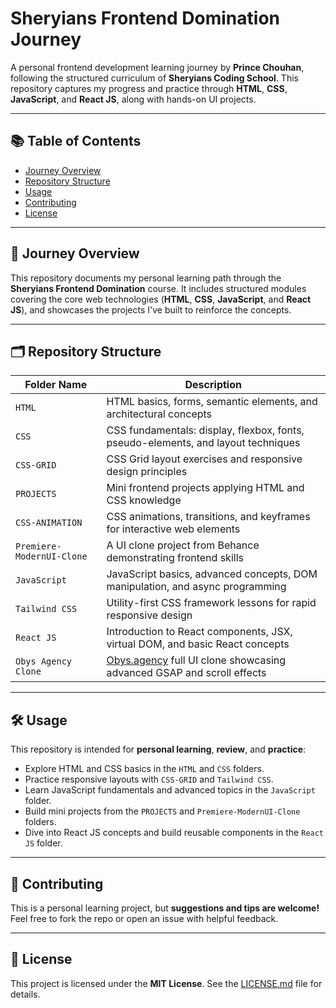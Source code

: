 # Sheryians Frontend Domination Journey

A personal frontend development learning journey by **Prince Chouhan**, following the structured curriculum of **Sheryians Coding School**. This repository captures my progress and practice through **HTML**, **CSS**, **JavaScript**, and **React JS**, along with hands-on UI projects.

---

## 📚 Table of Contents

* [Journey Overview](#journey-overview)
* [Repository Structure](#repository-structure)
* [Usage](#usage)
* [Contributing](#contributing)
* [License](#license)

---

## 🚀 Journey Overview

This repository documents my personal learning path through the **Sheryians Frontend Domination** course. It includes structured modules covering the core web technologies (**HTML**, **CSS**, **JavaScript**, and **React JS**), and showcases the projects I've built to reinforce the concepts.

---

## 🗂️ Repository Structure

| Folder Name               | Description                                                                                   |
| ------------------------- | --------------------------------------------------------------------------------------------- |
| `HTML`                    | HTML basics, forms, semantic elements, and architectural concepts                             |
| `CSS`                     | CSS fundamentals: display, flexbox, fonts, pseudo-elements, and layout techniques             |
| `CSS-GRID`                | CSS Grid layout exercises and responsive design principles                                    |
| `PROJECTS`                | Mini frontend projects applying HTML and CSS knowledge                                        |
| `CSS-ANIMATION`           | CSS animations, transitions, and keyframes for interactive web elements                       |
| `Premiere-ModernUI-Clone` | A UI clone project from Behance demonstrating frontend skills                                 |
| `JavaScript`              | JavaScript basics, advanced concepts, DOM manipulation, and async programming                 |
| `Tailwind CSS`            | Utility-first CSS framework lessons for rapid responsive design                               |
| `React JS`                | Introduction to React components, JSX, virtual DOM, and basic React concepts                  |
| `Obys Agency Clone`       | [Obys.agency](https://obys.agency/) full UI clone showcasing advanced GSAP and scroll effects |

---

## 🛠️ Usage

This repository is intended for **personal learning**, **review**, and **practice**:

* Explore HTML and CSS basics in the `HTML` and `CSS` folders.
* Practice responsive layouts with `CSS-GRID` and `Tailwind CSS`.
* Learn JavaScript fundamentals and advanced topics in the `JavaScript` folder.
* Build mini projects from the `PROJECTS` and `Premiere-ModernUI-Clone` folders.
* Dive into React JS concepts and build reusable components in the `React JS` folder.

---

## 🤝 Contributing

This is a personal learning project, but **suggestions and tips are welcome!** Feel free to fork the repo or open an issue with helpful feedback.

---

## 📄 License

This project is licensed under the **MIT License**. See the [LICENSE.md](LICENSE.md) file for details.
